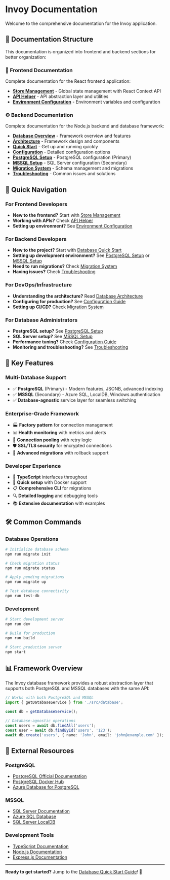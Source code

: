 # Invoy Documentation

Welcome to the comprehensive documentation for the Invoy application.

## 📁 Documentation Structure

This documentation is organized into frontend and backend sections for better organization:

### 🎨 Frontend Documentation
Complete documentation for the React frontend application:

- **[Store Management](./frontend/store.md)** - Global state management with React Context API
- **[API Helper](./frontend/API_HELPER.md)** - API abstraction layer and utilities
- **[Environment Configuration](./frontend/ENVIRONMENT.md)** - Environment variables and configuration

### ⚙️ Backend Documentation
Complete documentation for the Node.js backend and database framework:

- **[Database Overview](./backend/database/README.md)** - Framework overview and features
- **[Architecture](./backend/database/architecture.md)** - Framework design and components
- **[Quick Start](./backend/database/quick-start.md)** - Get up and running quickly
- **[Configuration](./backend/database/configuration.md)** - Detailed configuration options
- **[PostgreSQL Setup](./backend/database/postgresql.md)** - PostgreSQL configuration (Primary)
- **[MSSQL Setup](./backend/database/mssql.md)** - SQL Server configuration (Secondary)
- **[Migration System](./backend/database/migrations.md)** - Schema management and migrations
- **[Troubleshooting](./backend/database/troubleshooting.md)** - Common issues and solutions

## 🚀 Quick Navigation

### For Frontend Developers
- **New to the frontend?** Start with [Store Management](./frontend/store.md)
- **Working with APIs?** Check [API Helper](./frontend/API_HELPER.md)
- **Setting up environment?** See [Environment Configuration](./frontend/ENVIRONMENT.md)

### For Backend Developers
- **New to the project?** Start with [Database Quick Start](./backend/database/quick-start.md)
- **Setting up development environment?** See [PostgreSQL Setup](./backend/database/postgresql.md) or [MSSQL Setup](./backend/database/mssql.md)
- **Need to run migrations?** Check [Migration System](./backend/database/migrations.md)
- **Having issues?** Check [Troubleshooting](./backend/database/troubleshooting.md)

### For DevOps/Infrastructure
- **Understanding the architecture?** Read [Database Architecture](./backend/database/architecture.md)
- **Configuring for production?** See [Configuration Guide](./backend/database/configuration.md)
- **Setting up CI/CD?** Check [Migration System](./backend/database/migrations.md)

### For Database Administrators
- **PostgreSQL setup?** See [PostgreSQL Setup](./database/postgresql.md)
- **SQL Server setup?** See [MSSQL Setup](./database/mssql.md)
- **Performance tuning?** Check [Configuration Guide](./database/configuration.md)
- **Monitoring and troubleshooting?** See [Troubleshooting](./database/troubleshooting.md)

## 🎯 Key Features

### Multi-Database Support
- ✅ **PostgreSQL** (Primary) - Modern features, JSONB, advanced indexing
- ✅ **MSSQL** (Secondary) - Azure SQL, LocalDB, Windows authentication
- ✅ **Database-agnostic** service layer for seamless switching

### Enterprise-Grade Framework
- 🏭 **Factory pattern** for connection management
- 📊 **Health monitoring** with metrics and alerts
- 🔄 **Connection pooling** with retry logic
- 🛡️ **SSL/TLS security** for encrypted connections
- 🔧 **Advanced migrations** with rollback support

### Developer Experience
- 📝 **TypeScript** interfaces throughout
- 🚀 **Quick setup** with Docker support
- 📋 **Comprehensive CLI** for migrations
- 🔍 **Detailed logging** and debugging tools
- 📚 **Extensive documentation** with examples

## 🛠️ Common Commands

### Database Operations
```bash
# Initialize database schema
npm run migrate init

# Check migration status
npm run migrate status

# Apply pending migrations
npm run migrate up

# Test database connectivity
npm run test-db
```

### Development
```bash
# Start development server
npm run dev

# Build for production
npm run build

# Start production server
npm start
```

## 📊 Framework Overview

The Invoy database framework provides a robust abstraction layer that supports both PostgreSQL and MSSQL databases with the same API:

```typescript
// Works with both PostgreSQL and MSSQL
import { getDatabaseService } from './src/database';

const db = getDatabaseService();

// Database-agnostic operations
const users = await db.findAll('users');
const user = await db.findById('users', '123');
await db.create('users', { name: 'John', email: 'john@example.com' });
```

## 🔗 External Resources

### PostgreSQL
- [PostgreSQL Official Documentation](https://www.postgresql.org/docs/)
- [PostgreSQL Docker Hub](https://hub.docker.com/_/postgres)
- [Azure Database for PostgreSQL](https://docs.microsoft.com/en-us/azure/postgresql/)

### MSSQL
- [SQL Server Documentation](https://docs.microsoft.com/en-us/sql/sql-server/)
- [Azure SQL Database](https://docs.microsoft.com/en-us/azure/azure-sql/)
- [SQL Server LocalDB](https://docs.microsoft.com/en-us/sql/database-engine/configure-windows/sql-server-express-localdb)

### Development Tools
- [TypeScript Documentation](https://www.typescriptlang.org/docs/)
- [Node.js Documentation](https://nodejs.org/en/docs/)
- [Express.js Documentation](https://expressjs.com/)

---

**Ready to get started?** Jump to the [Database Quick Start Guide](./database/quick-start.md)! 🚀
